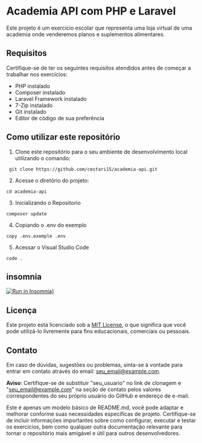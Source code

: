 # Academia API com PHP e Laravel

Este projeto é um exercicio escolar que representa uma loja virtual de uma academia onde venderemos planos e suplementos alimentares.

## Requisitos

Certifique-se de ter os seguintes requisitos atendidos antes de começar a trabalhar nos exercícios:

- PHP instalado
- Composer instalado
- Laravel Framework instalado
- 7-Zip instalado
- Git instalado
- Editor de código de sua preferência

## Como utilizar este repositório

1. Clone este repositório para o seu ambiente de desenvolvimento local utilizando o comando:
```
 git clone https://github.com/cestari15/academia-api.git
```
2. Acesse o diretório do projeto:
```
cd academia-api
```
3. Inicializando o Repositorio
```
composer update
```
4. Copiando o .env do exemplo
```
copy .env.exemple .env
```
5. Acessar o Visual Studio Code
```
code .
```
## insomnia
[![Run in Insomnia}](https://insomnia.rest/images/run.svg)](https://insomnia.rest/run/?label=academia-api&uri=https%3A%2F%2Fraw.githubusercontent.com%2Fcestari15%2Facademia-api%2Fmain%2Finsomnia.json%3Ftoken%3DGHSAT0AAAAAACGBYDRKBG3MCQSZKXPCDWNKZGSEWTQ)

## Licença

Este projeto está licenciado sob a [MIT License](LICENSE), o que significa que você pode utilizá-lo livremente para fins educacionais, comerciais ou pessoais.

## Contato

Em caso de dúvidas, sugestões ou problemas, sinta-se à vontade para entrar em contato através do email: seu_email@example.com.

**Aviso**: Certifique-se de substituir "seu_usuario" no link de clonagem e "seu_email@example.com" na seção de contato pelos valores correspondentes do seu próprio usuário do GitHub e endereço de e-mail.

Este é apenas um modelo básico de README.md, você pode adaptar e melhorar conforme suas necessidades específicas de projeto. Certifique-se de incluir informações importantes sobre como configurar, executar e testar os exercícios, bem como qualquer outra documentação relevante para tornar o repositório mais amigável e útil para outros desenvolvedores.